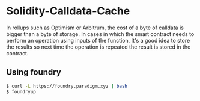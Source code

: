 # Solidity-Calldata-Cache
In rollups such as Optimism or Arbitrum, the cost of a byte of calldata is bigger than a byte of storage. In cases in which the smart contract needs to perform an operation using
inputs of the function, It's a good idea to store the results so next time the operation is repeated the result is stored in the contract.

## Using foundry
```bash
$ curl -L https://foundry.paradigm.xyz | bash
$ foundryup

```
